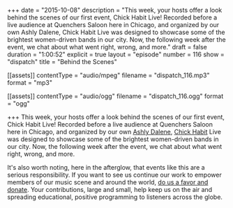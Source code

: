 +++
date = "2015-10-08"
description = "This week, your hosts offer a look behind the scenes of our first event, Chick Habit Live! Recorded before a live audience at Quenchers Saloon here in Chicago, and organized by our own Ashly Dalene, Chick Habit Live was designed to showcase some of the brightest women-driven bands in our city. Now, the following week after the event, we chat about what went right, wrong, and more."
draft = false
duration = "1:00:52"
explicit = true
layout = "episode"
number = 116
show = "dispatch"
title = "Behind the Scenes"

[[assets]]
  contentType = "audio/mpeg"
  filename = "dispatch_116.mp3"
  format = "mp3"

[[assets]]
  contentType = "audio/ogg"
  filename = "dispatch_116.ogg"
  format = "ogg"

+++
This week, your hosts offer a look behind the scenes of our first event, Chick Habit Live! Recorded before a live audience at Quenchers Saloon here in Chicago, and organized by our own [Ashly Dalene](http://nicholaswyoung.com/people/ashly-dalene), [Chick Habit](http://nicholaswyoung.com/programs/chick-habit) Live was designed to showcase some of the brightest women-driven bands in our city. Now, the following week after the event, we chat about what went right, wrong, and more.

It's also worth noting, here in the afterglow, that events like this are a serious responsibility. If you want to see us continue our work to empower members of our music scene and around the world, [do us a favor and donate](http://nicholaswyoung.com/donate). Your contributions, large and small, help keep us on the air and spreading educational, positive programming to listeners across the globe.
